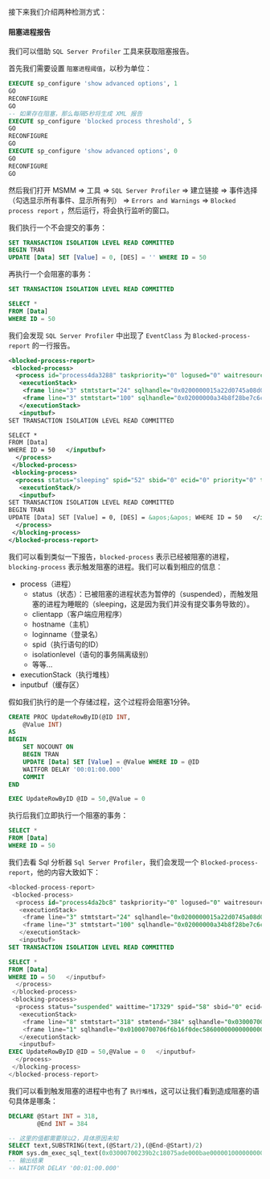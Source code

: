 接下来我们介绍两种检测方式：

#### 阻塞进程报告

我们可以借助 `SQL Server Profiler` 工具来获取阻塞报告。

首先我们需要设置 `阻塞进程阈值`，以秒为单位：

```sql
EXECUTE sp_configure 'show advanced options', 1
GO
RECONFIGURE
GO
-- 如果存在阻塞，那么每隔5秒将生成 XML 报告
EXECUTE sp_configure 'blocked process threshold', 5
GO
RECONFIGURE
GO
EXECUTE sp_configure 'show advanced options', 0
GO
RECONFIGURE
GO
```

然后我们打开 MSMM => 工具 =>  `SQL Server Profiler` => 建立链接 => 事件选择（勾选显示所有事件、显示所有列） =>  `Errors and Warnings` => `Blocked process report` ，然后运行，将会执行监听的窗口。

我们执行一个不会提交的事务：

```sql
SET TRANSACTION ISOLATION LEVEL READ COMMITTED
BEGIN TRAN
UPDATE [Data] SET [Value] = 0, [DES] = '' WHERE ID = 50
```

再执行一个会阻塞的事务：

```sql
SET TRANSACTION ISOLATION LEVEL READ COMMITTED

SELECT *
FROM [Data]
WHERE ID = 50
```

我们会发现 `SQL Server Profiler` 中出现了 `EventClass` 为 `Blocked-process-report` 的一行报告。

```xml
<blocked-process-report>
 <blocked-process>
  <process id="process4da3288" taskpriority="0" logused="0" waitresource="KEY: 7:72057594040090624 (f84b73ce9e8d)" waittime="3610860" ownerId="230296" transactionname="SELECT" lasttranstarted="2021-12-27T10:11:00.090" XDES="0x80092c90" lockMode="S" schedulerid="6" kpid="8084" status="suspended" spid="54" sbid="0" ecid="0" priority="0" trancount="0" lastbatchstarted="2021-12-27T10:11:00.090" lastbatchcompleted="2021-12-27T10:11:00.087" lastattention="2021-12-27T10:09:58.670" clientapp="azdata-Query" hostname="C0375" hostpid="9816" loginname="LINDAPATENT1009\c0375" isolationlevel="read committed (2)" xactid="230296" currentdb="7" lockTimeout="4294967295" clientoption1="671156320" clientoption2="390200">
   <executionStack>
    <frame line="3" stmtstart="24" sqlhandle="0x0200000015a22d0745a08d003f2e0725d1e96a805d1205f1"/>
    <frame line="3" stmtstart="100" sqlhandle="0x02000000a34b8f28be7c6c0b58efdc297a63e9109c67e51b"/>
   </executionStack>
   <inputbuf>
SET TRANSACTION ISOLATION LEVEL READ COMMITTED

SELECT *
FROM [Data]
WHERE ID = 50   </inputbuf>
  </process>
 </blocked-process>
 <blocking-process>
  <process status="sleeping" spid="52" sbid="0" ecid="0" priority="0" trancount="1" lastbatchstarted="2021-12-27T10:10:57.990" lastbatchcompleted="2021-12-27T10:10:57.990" lastattention="2021-12-27T10:10:11.660" clientapp="azdata-Query" hostname="C0375" hostpid="9816" loginname="LINDAPATENT1009\c0375" isolationlevel="read committed (2)" xactid="230287" currentdb="7" lockTimeout="4294967295" clientoption1="671156320" clientoption2="390200">
   <executionStack/>
   <inputbuf>
SET TRANSACTION ISOLATION LEVEL READ COMMITTED
BEGIN TRAN
UPDATE [Data] SET [Value] = 0, [DES] = &apos;&apos; WHERE ID = 50   </inputbuf>
  </process>
 </blocking-process>
</blocked-process-report>
```

我们可以看到类似一下报告，`blocked-process` 表示已经被阻塞的进程，`blocking-process` 表示触发阻塞的进程。我们可以看到相应的信息：

* process（进程）
  * status（状态）：已被阻塞的进程状态为暂停的（suspended），而触发阻塞的进程为睡眠的（sleeping，这是因为我们并没有提交事务导致的）。
  * clientapp（客户端应用程序）
  * hostname（主机）
  * loginname（登录名）
  * spid（执行语句的ID）
  * isolationlevel（语句的事务隔离级别）
  * 等等...
* executionStack（执行堆栈）
* inputbuf（缓存区）

假如我们执行的是一个存储过程，这个过程将会阻塞1分钟。

```sql
CREATE PROC UpdateRowByID(@ID INT,
    @Value INT)
AS
BEGIN
    SET NOCOUNT ON
    BEGIN TRAN
    UPDATE [Data] SET [Value] = @Value WHERE ID = @ID
    WAITFOR DELAY '00:01:00.000'
    COMMIT
END

EXEC UpdateRowByID @ID = 50,@Value = 0
```

执行后我们立即执行一个阻塞的事务：

```sql
SELECT *
FROM [Data]
WHERE ID = 50
```

我们去看 Sql 分析器 `Sql Server Profiler`，我们会发现一个 `Blocked-process-report`，他的内容大致如下：

```sql
<blocked-process-report>
 <blocked-process>
  <process id="process4da2bc8" taskpriority="0" logused="0" waitresource="KEY: 7:72057594040090624 (f84b73ce9e8d)" waittime="12463" ownerId="284783" transactionname="SELECT" lasttranstarted="2021-12-27T13:30:29.310" XDES="0x80092c90" lockMode="S" schedulerid="6" kpid="15036" status="suspended" spid="54" sbid="0" ecid="0" priority="0" trancount="0" lastbatchstarted="2021-12-27T13:30:29.310" lastbatchcompleted="2021-12-27T13:30:29.310" lastattention="2021-12-27T13:23:58.023" clientapp="azdata-Query" hostname="C0375" hostpid="9816" loginname="LINDAPATENT1009\c0375" isolationlevel="read committed (2)" xactid="284783" currentdb="7" lockTimeout="4294967295" clientoption1="671156320" clientoption2="390200">
   <executionStack>
    <frame line="3" stmtstart="24" sqlhandle="0x0200000015a22d0745a08d003f2e0725d1e96a805d1205f1"/>
    <frame line="3" stmtstart="100" sqlhandle="0x02000000a34b8f28be7c6c0b58efdc297a63e9109c67e51b"/>
   </executionStack>
   <inputbuf>
SET TRANSACTION ISOLATION LEVEL READ COMMITTED

SELECT *
FROM [Data]
WHERE ID = 50   </inputbuf>
  </process>
 </blocked-process>
 <blocking-process>
  <process status="suspended" waittime="17329" spid="58" sbid="0" ecid="0" priority="0" trancount="1" lastbatchstarted="2021-12-27T13:30:24.440" lastbatchcompleted="2021-12-27T13:30:24.440" lastattention="2021-12-27T13:29:33.460" clientapp="azdata-Query" hostname="C0375" hostpid="9816" loginname="LINDAPATENT1009\c0375" isolationlevel="read committed (2)" xactid="284761" currentdb="7" lockTimeout="4294967295" clientoption1="673253472" clientoption2="390200">
   <executionStack>
    <frame line="8" stmtstart="318" stmtend="384" sqlhandle="0x03000700239b2c18075ade000bae00000100000000000000"/>
    <frame line="1" sqlhandle="0x01000700706f6b16f0dec586000000000000000000000000"/>
   </executionStack>
   <inputbuf>
EXEC UpdateRowByID @ID = 50,@Value = 0   </inputbuf>
  </process>
 </blocking-process>
</blocked-process-report>
```

我们可以看到触发阻塞的进程中也有了 `执行堆栈`，这可以让我们看到造成阻塞的语句具体是哪条：

```sql
DECLARE @Start INT = 318,
        @End INT = 384

-- 这里的值都需要除以2，具体原因未知
SELECT text,SUBSTRING(text,(@Start/2),(@End-@Start)/2)
FROM sys.dm_exec_sql_text(0x03000700239b2c18075ade000bae00000100000000000000)
-- 输出结果
-- WAITFOR DELAY '00:01:00.000'
```

